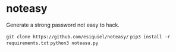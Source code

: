 # noteasy
Generate a strong password not easy to hack.

`git clone https://github.com/esiquiel/noteasy/`
`pip3 install -r requirements.txt`
`python3 noteasu.py`
